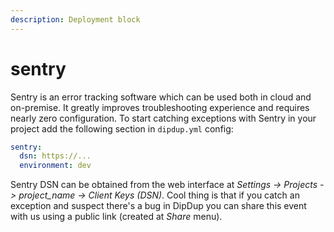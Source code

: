 ```yaml
---
description: Deployment block
---
```


# sentry

Sentry is an error tracking software which can be used both in cloud and on-premise. It greatly improves troubleshooting experience and requires nearly zero configuration. To start catching exceptions with Sentry in your project add the following section in `dipdup.yml` config:

```yaml
sentry:
  dsn: https://...
  environment: dev
```

Sentry DSN can be obtained from the web interface at _Settings -&gt; Projects -&gt; project\_name -&gt; Client Keys \(DSN\)_. Cool thing is that if you catch an exception and suspect there's a bug in DipDup you can share this event with us using a public link \(created at _Share_ menu\).

